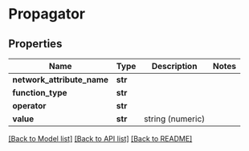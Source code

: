 # Propagator

## Properties
Name | Type | Description | Notes
------------ | ------------- | ------------- | -------------
**network_attribute_name** | **str** |  | 
**function_type** | **str** |  | 
**operator** | **str** |  | 
**value** | **str** | string (numeric) | 

[[Back to Model list]](../README.md#documentation-for-models) [[Back to API list]](../README.md#documentation-for-api-endpoints) [[Back to README]](../README.md)


